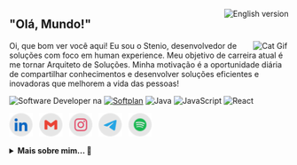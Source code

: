 [<img align="right" src="https://img.shields.io/badge/lang-english-3666FF" title="Lang English" alt="English version" />][lang-en]

<h2>"Olá, Mundo!"</h2> <img align="right" src="https://user-images.githubusercontent.com/5713670/87202985-820dcb80-c2b6-11ea-9f56-7ec461c497c3.gif" alt="Cat Gif" style="width: 4rem" />

Oi, que bom ver você aqui! Eu sou o Stenio, desenvolvedor de soluções com foco em human experience. Meu objetivo de carreira atual é me tornar Arquiteto de Soluções. Minha motivação é a oportunidade diária de compartilhar conhecimentos e desenvolver soluções eficientes e inovadoras que melhorem a vida das pessoas!

<img src="https://img.shields.io/badge/Desenvolvedor de Software na-CC6699?" title="Software Developer na" alt="Software Developer na" /> [<img src="https://img.shields.io/badge/Softplan-7900FF" title="Softplan" alt="Softplan" />][softplan] <img src="https://img.shields.io/badge/Java-007396?logo=java&logoColor=f5f5f5" title="Java" alt="Java" /> <img src="https://img.shields.io/badge/JavaScript-F7DF1E?logo=javascript&logoColor=0d1117" title="JavaScript" alt="JavaScript" /> <img src="https://img.shields.io/badge/React-61DAFB?logo=react&logoColor=0d1117" title="React" alt="React" />

<div>

[<img src="./etc/assets/social-linkedin.svg" title="Stenio Almeida" alt="Linkedin" height="42" />][linkedin]&nbsp;&nbsp;
[<img src="./etc/assets/social-gmail.svg" title="stenioas@gmail.com" alt="Gmail" height="42" />][gmail]&nbsp;&nbsp;
[<img src="./etc/assets/social-instagram.svg" title="@stenioas" alt="Instagram" height="42" />][instagram]&nbsp;&nbsp;
[<img src="./etc/assets/social-telegram.svg" title="@stenioas" alt="Telegram" height="42" />][telegram]&nbsp;&nbsp;
[<img src="./etc/assets/social-spotify.svg" title="stenioas" alt="Spotify" height="42" />][spotify]

</div>

<details>
<summary><strong>Mais sobre mim... 📜</strong></summary>
<br/>

```javascript
{
  stenio: {
    nome: "Stenio Almeida",
    pronomes: "He" | "Him",
    idade: 40,
    localizacao: "Fortaleza/CE - Brasil",
    empresa: "Softplan",
    funcao: "Desenvolvedor de Software",
    tecnologias: {
      principais: ["HTML5", "CSS3", "JavaScript", "React", "Styled Components"],
      outras: ["Python", "Shell Script"],
      iniciante: ["Java", "TypeScript", "Node", "GraphQL", "Docker", "AWS"]
    },
    ferramentas: ["Visual Studio Code", "Figma", "Insomnia"],
    aprendendo: ["Java", "React"],
    interesses: ["Rust"],
    trabalhandoEm: "Meu Portfolio",
    pergunteMeSobre: "Qualquer coisa",
    hobbies: ["Tocar violão", "Música", "Filmes", "Games", "Cozinhar"],
    corFavorita: "Rosa",
    comidaFavorita: "Macarronada",
    euAmo: ["Linux", "Open Source"],
    fatoEngracado: "Eu faço deliciosas tapiocas com côco!",
    fatoEngracado2: "Ei, eu não sou um objeto... haha!",
  }
}
```

</details>

<!-- links -->

[linkedin]: https://linkedin.com/in/stenioas/
[gmail]: mailto:stenioas@gmail.com
[instagram]: https://instagram.com/stenioas/
[telegram]: https://t.me/stenioas/
[spotify]: https://open.spotify.com/user/stenioas/
[softplan]: https://www.softplan.com.br/
[lang-en]: ./README.en.md
